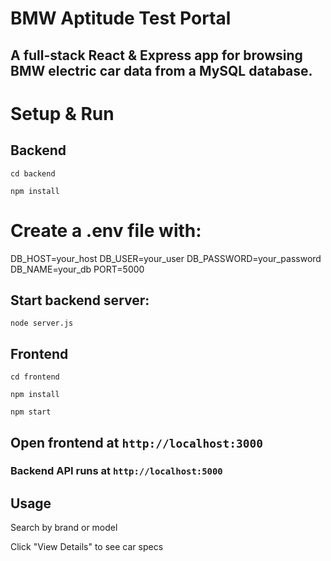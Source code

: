 # BMW Aptitude Test Portal
## A full-stack React & Express app for browsing BMW electric car data from a MySQL database.

# Setup & Run
## Backend

`cd backend`

`npm install`

# Create a .env file with:
DB_HOST=your_host
DB_USER=your_user
DB_PASSWORD=your_password
DB_NAME=your_db
PORT=5000

## Start backend server:
`node server.js`

## Frontend
`cd frontend`

`npm install`

`npm start`

## Open frontend at `http://localhost:3000`
### Backend API runs at `http://localhost:5000`

## Usage
Search by brand or model

Click "View Details" to see car specs
